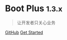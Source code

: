# Boot Plus <small>1.3.x</small>

> 让开发者只关心业务

[GitHub](https://github.com/zhouxx/boot-plus)
[Get Started](#part3-起步)


